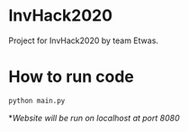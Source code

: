 # InvHack2020
Project for InvHack2020 by team Etwas.

# How to run code
```cmd
python main.py
```
**Website will be run on localhost at port 8080*
